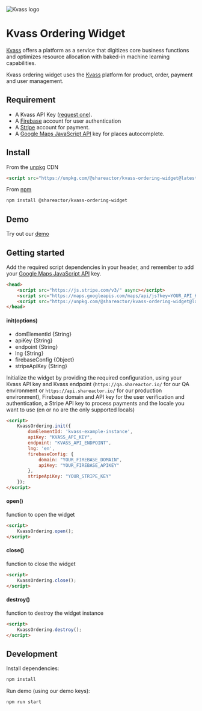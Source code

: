 ![Kvass logo](https://cdn.rawgit.com/lazreg87/1e978ad79b838ee7fe01db98d6ec247b/raw/d1bbcc97192562cd4797b4f42c408c5badcb7e78/kvass_logo.svg)

# Kvass Ordering Widget
[Kvass](https://kvass.ai) offers a platform as a service that digitizes core business functions and optimizes resource allocation with baked-in machine learning capabilities.

Kvass ordering widget uses the [Kvass](https://kvass.ai) platform for product, order, payment and user management.


## Requirement

- A Kvass API Key ([request one](mailto:hello@kvass.ai)).
- A [Firebase](https://firebase.com/) account for user authentication
- A [Stripe](https://stripe.com/) account for payment.
- A [Google Maps JavaScript API](https://developers.google.com/maps/documentation/javascript/) key for places autocomplete.

## Install

From the [unpkg](https://unpkg.com/) CDN

```html
<script src="https://unpkg.com/@shareactor/kvass-ordering-widget@latest/dist/kvass.bundle.js"></script>
```

From [npm](https://npmjs.org)

```sh
npm install @shareactor/kvass-ordering-widget
```

## Demo
Try out our [demo](https://shareactorio.github.io/kvass-ordering-widget/demo/index.html)

## Getting started
Add the required script dependencies in your header, and remember to add your [Google Maps JavaScript API](https://developers.google.com/maps/documentation/javascript/) key.

```html
<head>
	<script src="https://js.stripe.com/v3/" async></script>
	<script src="https://maps.googleapis.com/maps/api/js?key=YOUR_API_KEY&libraries=places"></script>
	<script src="https://unpkg.com/@shareactor/kvass-ordering-widget@latest/dist/kvass.bundle.js"></script>
</head>
```

#### init(options)

- domElementId {String}
- apiKey {String}
- endpoint {String}
- lng {String}
- firebaseConfig {Object}
- stripeApiKey {String}

Initialize the widget by providing the required configuration, using your Kvass API key and Kvass endpoint (`https://qa.shareactor.io/` for our QA environment or `https://api.shareactor.io/` for our production environment), Firebase domain and API key for the user verification and authentication, a Stripe API key to process payments and the locale you want to use (en or no are the only supported locals)

```html
<script>
	KvassOrdering.init({
		domElementId: 'kvass-example-instance',
		apiKey: "KVASS_API_KEY",
		endpoint: "KVASS_API_ENDPOINT",
		lng: 'en',
		firebaseConfig: {
			domain: "YOUR_FIREBASE_DOMAIN",
			apiKey: "YOUR_FIREBASE_APIKEY"
		},
		stripeApiKey: "YOUR_STRIPE_KEY"
	});
</script>
```

#### open()

function to open the widget

```html
<script>
	KvassOrdering.open();
</script>
```

#### close()

function to close the widget

```html
<script>
	KvassOrdering.close();
</script>
```

#### destroy()

function to destroy the widget instance

```html
<script>
	KvassOrdering.destroy();
</script>
```

## Development

Install dependencies:

```sh
npm install
```

Run demo (using our demo keys):

```sh
npm run start
```
